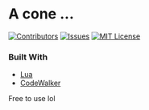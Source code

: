 # A cone ...
<div id="top"></div>

[![Contributors][contributors-shield]][contributors-url]
[![Issues][issues-shield]][issues-url]
[![MIT License][license-shield]][license-url]

### Built With

* [Lua](https://lua.org/)
* [CodeWalker](https://github.com/dexyfex/CodeWalker)

Free to use lol


[contributors-shield]: https://img.shields.io/github/contributors/RenatoX56/POPLIFERP_2K22.svg?style=for-the-badge
[contributors-url]: https://github.com/RenatoX56/POPLIFERP_2K22/graphs/contributors
[issues-shield]: https://img.shields.io/github/issues/RenatoX56/POPLIFERP_2K22.svg?style=for-the-badge
[issues-url]: https://github.com/RenatoX56/POPLIFERP_2K22/issues
[license-shield]: https://img.shields.io/github/license/RenatoX56/POPLIFERP_2K22.svg?style=for-the-badge
[license-url]: https://github.com/RenatoX56/POPLIFERP_2K22/blob/master/LICENSE.txt
